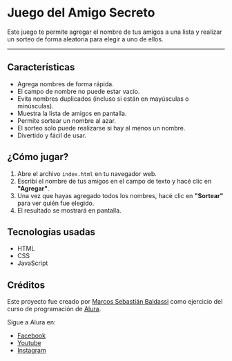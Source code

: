 <h1>Juego del Amigo Secreto</h1>

Este juego te permite agregar el nombre de tus amigos a una lista y realizar un sorteo de forma aleatoria para elegir a uno de ellos.

---

## Características

- Agrega nombres de forma rápida.
- El campo de nombre no puede estar vacío.
- Evita nombres duplicados (incluso si están en mayúsculas o minúsculas).
- Muestra la lista de amigos en pantalla.
- Permite sortear un nombre al azar.
- El sorteo solo puede realizarse si hay al menos un nombre.
- Divertido y fácil de usar. 

## ¿Cómo jugar?

1. Abre el archivo `index.html` en tu navegador web.
2. Escribí el nombre de tus amigos en el campo de texto y hacé clic en **"Agregar"**.
3. Una vez que hayas agregado todos los nombres, hacé clic en **"Sortear"** para ver quién fue elegido.
4. El resultado se mostrará en pantalla.

 ## Tecnologías usadas

-   HTML
-   CSS
-   JavaScript

   ## Créditos

Este proyecto fue creado por [Marcos Sebastián Baldassi](https://github.com/Marcos-64) como ejercicio del curso de programación de [Alura](https://www.aluracursos.com/).

Sigue a Alura en:

-   [Facebook](https://www.facebook.com/aluracursoslatam)
-   [Youtube](https://www.youtube.com/channel/UCAy2irhcjZsOv1sWojOm_XQ/featured)
-   [Instagram](https://www.instagram.com/aluralatam/)
